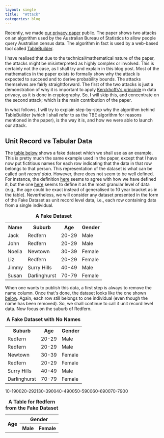 ```yaml
---
layout: single
title:  "Attack"
categories: blog
---
```


<p>Recently, we made <a href="https://arxiv.org/pdf/1902.06414.pdf">our privacy paper</a> public. The paper shows two attacks on an algorithm used by the Australian Bureau of Statistics to allow people query Australian census data. The algorithm in fact is used by a web-based tool called <a href="https://www.abs.gov.au/websitedbs/censushome.nsf/home/tablebuilder">TableBuilder</a>.</p>

<p>I have realised that due to the technical/mathematical nature of the paper, the attacks might be misinterpreted as highly complex or involved. This is certainly not the case, as I shall try and explain in this blog post. Most of the mathematics in the paper exists to formally show why the attack is expected to succeed and to derive probability bounds. The attacks themselves are fairly straightforward. The first of the two attacks is just a demonstration of why it is important to apply <a href="https://en.wikipedia.org/wiki/Kerckhoffs%27s_principle">Kerckhoffs's principle</a> in data privacy, as it is done in cryptography. So, I will skip this, and concentrate on the second attack; which is the main contribution of the paper.</p>

<p> In what follows, I will try to explain step-by-step why the algorithm behind TableBuilder (which I shall refer to as the TBE algorithm for reasons mentioned in the paper), is the way it is, and how we were able to launch our attack. </p>

<h2>Unit Record vs Tabular Data</h2>

<p>The <a href="#fakedata">table below</a> shows a fake dataset which we shall use as an example. This is pretty much the same example used in the paper, except that I have now put fictitious names for each row indicating that the data in that row belongs to that person. This representation of the dataset is what can be called <i>unit record data</i>. However, there does not seem to be well defined. For instance, the definition <a href="https://www.cancer.nsw.gov.au/glossary/unit-record-data">here</a> seems to agree with how we have defined it, but the one <a href="https://toolkit.data.gov.au/index.php/Definitions#Unit_Record_and_Integrated_Data">here</a> seems to define it as the most granular level of data (e.g., the age could be exact instead of generalised to 10 year bracket as in the table). Nevertheless, we will consider any dataset presented in the form of the Fake Dataset as unit record level data, i.e., each row containing data from a single individual.</p>

<table id="fakedata" align="center">
  <caption><b>A Fake Dataset</b></caption>
  <tr>
    <th>Name</th>
    <th>Suburb</th> 
    <th>Age</th>
    <th>Gender</th>
  </tr>
  <tr>
    <td>Jack</td>
    <td>Redfern</td> 
    <td>20-29</td>
    <td>Male</td>
  </tr>
  <tr>
    <td>John</td>
    <td>Redfern</td> 
    <td>20-29</td>
    <td>Male</td>
  </tr>
  <tr>
    <td>Noelia</td>
    <td>Newtown</td> 
    <td>30-39</td>
    <td>Female</td>
  </tr>
  <tr>
    <td>Liz</td>
    <td>Redfern</td> 
    <td>20-29</td>
    <td>Female</td>
  </tr>
  <tr>
    <td>Jimmy</td>
    <td>Surry Hills</td> 
    <td>40-49</td>
    <td>Male</td>
  </tr>
  <tr>
    <td>Susan</td>
    <td>Darlinghurst</td> 
    <td>70-79</td>
    <td>Female</td>
  </tr>
</table>

<p>When one wants to publish this data, a first step is always to remove the name column. Once that's done, the dataset looks like the one shown <a href="#fakedatanonames">below</a>. Again, each row still belongs to one individual (even though the name has been removed). So, we shall continue to call it unit record level data. Now focus on the suburb of Redfern. </p>

<table id="fakedatanonames" align="center">
  <caption><b>A Fake Dataset with No Names</b></caption>
  <tr>
    <th>Suburb</th> 
    <th>Age</th>
    <th>Gender</th>
  </tr>
  <tr>
    <td>Redfern</td> 
    <td>20-29</td>
    <td>Male</td>
  </tr>
  <tr>
    <td>Redfern</td> 
    <td>20-29</td>
    <td>Male</td>
  </tr>
  <tr>
    <td>Newtown</td> 
    <td>30-39</td>
    <td>Female</td>
  </tr>
  <tr>
    <td>Redfern</td> 
    <td>20-29</td>
    <td>Female</td>
  </tr>
  <tr>
    <td>Surry Hills</td> 
    <td>40-49</td>
    <td>Male</td>
  </tr>
  <tr>
    <td>Darlinghurst</td> 
    <td>70-79</td>
    <td>Female</td>
  </tr>
</table>

<table id="tabularfake" align="center">
  <caption><b>A Table for Redfern from the Fake Dataset</b></caption>
  <tr>
    <th rowspan="2">Age</th> 
    <th colspan="2">Gender</th>
  </tr>
  <tr>
    <th>Male</th> 
    <th>Female</th>
  </tr>
  <tr>
    <tr>10-19</th> 
    <tr>0</tr>
    <tr>0</tr>
  </tr>
  <tr>
    <tr>20-29</th> 
    <tr>2</tr>
    <tr>1</tr>
  </tr>
  <tr>
    <tr>30-39</th> 
    <tr>0</tr>
    <tr>0</tr>
  </tr>
  <tr>
    <tr>40-49</th> 
    <tr>0</tr>
    <tr>0</tr>
  </tr>
  <tr>
    <tr>50-59</th> 
    <tr>0</tr>
    <tr>0</tr>
  </tr>
  <tr>
    <tr>60-69</th> 
    <tr>0</tr>
    <tr>0</tr>
  </tr>
  <tr>
    <tr>70-79</th> 
    <tr>0</tr>
    <tr>0</tr>
  </tr>
</table>
